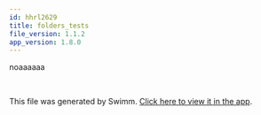 ```yaml
---
id: hhrl2629
title: folders_tests
file_version: 1.1.2
app_version: 1.8.0
---
```


noaaaaaa

<br/>

This file was generated by Swimm. [Click here to view it in the app](https://swimm-web-app.web.app/repos/Z2l0aHViJTNBJTNBTm9hUmVwbyUzQSUzQU5vYW96ZXI=/docs/hhrl2629).
